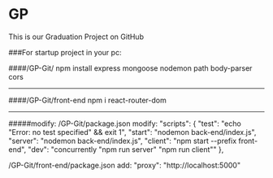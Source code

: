 # GP

This is our Graduation Project on GitHub

###For startup project in your pc:

####/GP-Git/
npm install express mongoose nodemon path body-parser cors

-------------------------------------------------------------

####/GP-Git/front-end
npm i react-router-dom

-------------------------------------------------------------

#####modify:
/GP-Git/package.json
modify:
"scripts": {
"test": "echo \"Error: no test specified\" && exit 1",
"start": "nodemon back-end/index.js",
"server": "nodemon back-end/index.js",
"client": "npm start --prefix front-end",
"dev": "concurrently \"npm run server\" \"npm run client\""
},

/GP-Git/front-end/package.json
add:
"proxy": "http://localhost:5000"
